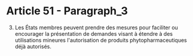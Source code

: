 # Article 51 - Paragraph_3

3. Les États membres peuvent prendre des mesures pour faciliter ou encourager la présentation de demandes visant à étendre à des utilisations mineures l'autorisation de produits phytopharmaceutiques déjà autorisés.

